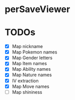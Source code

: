# perSaveViewer

# TODOs
 - [x] Map nickname
 - [x] Map Pokemon names
 - [x] Map Gender letters
 - [x] Map Item names
 - [x] Map Ability names
 - [x] Map Nature names
 - [x] IV extraction
 - [x] Map Move names
 - [ ] Map shininess
